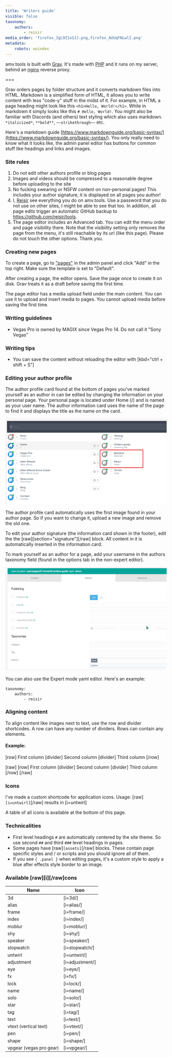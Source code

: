 ```yaml
---
title: 'Writers guide'
visible: false
taxonomy:
    authors:
        - reisir
media_order: 'firefox_JgL9Z1oSJJ.png,firefox_AUUqFNLwlI.png'
metadata:
    robots: noindex
---
```


amv.tools is built with [Grav](https://getgrav.org/). It's made with [PHP](https://www.php.net/) and it runs on my server, behind an [nginx](https://www.nginx.com/) reverse proxy.

===

Grav orders pages by folder structure and it converts markdown files into HTML. Markdown is a simplified form of HTML, it allows you to write content with less "code-y" stuff in the midst of it. For example, in HTML a page heading might look like this `<h1>Hello, World!</h1>`. While in markdown it simply looks like this `# Hello, World!`. You might also be familiar with Discords (and others) text styling which also uses markdown. `*italicized*`, `**bold**`, `~~strikethrough~~` etc.

Here's a markdown guide [https://www.markdownguide.org/basic-syntax/](https://www.markdownguide.org/basic-syntax/). You only really need to know what it looks like, the admin panel editor has buttons for common stuff like headings and links and images.

### Site rules

1. Do not edit other authors profile or blog pages
2. Images and videos should be compressed to a reasonable degree before uploading to the site
3. No fucking swearing or NSFW content on non-personal pages! This includes your author signature, it is displayed on all pages you author!
4. I, [Reisir](/reisir) see everything you do on amv.tools. Use a password that you do not use on other sites, I might be able to see that too. In addition, all page edits trigger an automatic GitHub backup to https://github.com/reisir/tools.
5. The page editor includes an Advanced tab. You can edit the menu order and page visibility there. Note that the visibility setting only removes the page from the menu, it's still reachable by its url (like this page). Please do not touch the other options. Thank you.

### Creating new pages

To create a page, go to ["pages"](https://amv.tools/admin/pages) in the admin panel and click "Add" in the top right. Make sure the template is set to "Default".

After creating a page, the editor opens. Save the page once to create it on disk. Grav treats it as a draft before saving the first time.

The page editor has a media upload field under the main content. You can use it to upload and insert media to pages. You cannot upload media before saving the first time.

### Writing guidelines

 - Vegas Pro is owned by MAGIX since Vegas Pro 14. Do not call it "Sony Vegas"

### Writing tips

 - You can save the content without reloading the editor with [kbd="ctrl + shift + S"]

### Editing your author profile

The author profile card found at the bottom of pages you've marked yourself as an author in can be edited by changing the information on your personal page. Your personal page is located under Home (/) and is named as your user name. The author information card uses the name of the page to find it and displays the title as the name on the card. 

![author pages](firefox_AUUqFNLwlI.png)

The author profile card automatically uses the first image found in your author page. So if you want to change it, upload a new image and remove the old one.

To edit your author signature (the information card shown in the footer), edit the the [raw][section="signature"][/raw] block. All content in it is automatically inserted in the information card.

To mark yourself as an author for a page, add your username in the authors taxonomy field (found in the options tab in the non-expert editor). 

![](firefox_JgL9Z1oSJJ.png)

You can also use the Expert mode yaml editor. Here's an example:

    taxonomy:
        authors:
            - reisir

### Aligning content

To align content like images next to text, use the row and divider shortcodes. A row can have any number of dividers. Rows can contain any elements.

#### Example:

[row]
First column
[divider]
Second column
[divider]
Third column
[/row]

[raw]
	[row]
    	First column
    [divider]
    	Second column
    [divider]
    	Third column
    [/row]
[/raw]

### Icons

I've made a custom shortcode for application icons. Usage: [raw]`[i=untwirl]`[/raw] results in [i=untwirl] 

A table of all icons is available at the bottom of this page.

### Technicalities

* First level headings `#` are automatically centered by the site theme. So use second `##` and third `###` level headings in pages.
* Some pages have [raw]`[assets]`[/raw] blocks. These contain page specific styles and / or scripts and you should ignore all of them.
* If you see `{ .panel }` when editing pages, it's a custom style to apply a blue after effects style border to an image.

### Available [raw][i][/raw]cons

| Name                     | Icon            |
| ------------------------ | --------------- |
| 3d                       | [i=3d/]         |
| alias                    | [i=alias/]      |
| frame                    | [i=frame/]      |
| index                    | [i=index/]      |
| moblur                   | [i=moblur/]     |
| shy                      | [i=shy/]        |
| speaker                  | [i=speaker/]    |
| stopwatch                | [i=stopwatch/]  |
| untwirl                  | [i=untwirl/]    |
| adjustment               | [i=adjustment/] |
| eye                      | [i=eye/]        |
| fx                       | [i=fx/]         |
| lock                     | [i=lock/]       |
| name                     | [i=name/]       |
| solo                     | [i=solo/]       |
| star                     | [i=star/]       |
| tag                      | [i=tag/]        |
| text                     | [i=text/]       |
| vtext (vertical text)    | [i=vtext/]      |
| pen                      | [i=pen/]        |
| shape                    | [i=shape/]      |
| vpgear  (vegas pro gear) | [i=vpgear/]     |
